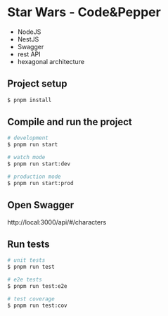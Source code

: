 

# Star Wars - Code&Pepper

 * NodeJS
 * NestJS
 * Swagger
 * rest API
 * hexagonal architecture


## Project setup

```bash
$ pnpm install
```

## Compile and run the project

```bash
# development
$ pnpm run start

# watch mode
$ pnpm run start:dev

# production mode
$ pnpm run start:prod
```

## Open Swagger

http://local:3000/api/#/characters

## Run tests

```bash
# unit tests
$ pnpm run test

# e2e tests
$ pnpm run test:e2e

# test coverage
$ pnpm run test:cov
```
